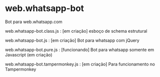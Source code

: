 # web.whatsapp-bot
Bot para web.whatsapp.com 


web.whatsapp-bot.class.js : [em criação] esboço de schema estrutural

web.whatsapp-bot.js : [em criação] Bot para whatsapp com jQuery 

web.whatsapp-bot.pure.js : [funcionando] Bot para whatsapp somente em Javascript (em criação)

web.whatsapp-bot.tampermonkey.js : [em criação] Para funcionamento no Tampermonkey

